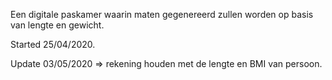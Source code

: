 Een digitale paskamer waarin maten gegenereerd zullen worden op basis 
van lengte en gewicht.

Started 25/04/2020.

Update 03/05/2020 => rekening houden met de lengte en BMI van persoon.
